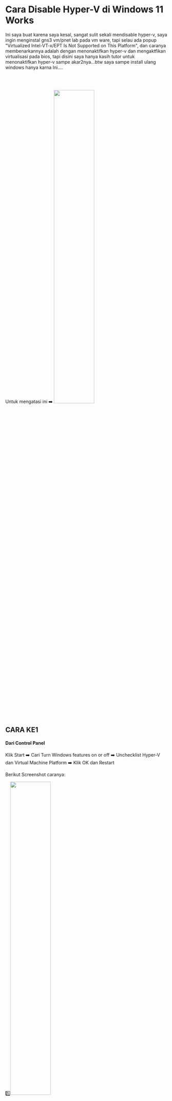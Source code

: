 # Cara Disable Hyper-V di Windows 11 Works

Ini saya buat karena saya kesal, sangat sulit sekali mendisable hyper-v, saya ingin menginstal gns3 vm/pnet lab pada vm ware, tapi selau ada popup "Virtualized Intel-VT-x/EPT Is Not Supported on This Platform", dan caranya membenarkannya adalah dengan menonaktifkan hyper-v dan mengaktfikan virtualisasi pada bios, tapi disini saya hanya kasih tutor untuk menonaktifkan hyper-v sampe akar2nya...btw saya sampe install ulang windows hanya karna Ini....

<br>

<br>

Untuk mengatasi ini ➡️ <img src="/Disable Hyper-V Windows 11/screenshot/ini.png" style="width: 50%; height: 50%;">
<br>
## CARA KE1
#### Dari Control Panel

Klik Start ➡️ Cari Turn Windows features on or off ➡️ Unchecklist Hyper-V dan Virtual Machine Platform ➡️ Klik OK dan Restart

Berikut Screenshot caranya:

</p>1️⃣<img src="/Disable Hyper-V Windows 11/screenshot/ss1.png" style="width: 50%; height: 50%;">

</p>2️⃣<img src="/Disable Hyper-V Windows 11/screenshot/ss2.png" style="width: 50%; height: 50%;">

##### NOTE: kalo masih gag bisa lanjut ke cara ke2 dan seterusnya...


## CARA KE2
#### Dengan CMD

Buka CMD jalankan dengan run as administrator ➡️ Ketik Command ini ⬇️ dan Restart
```bash
bcdedit /set hypervisorlaunchtype off
```
Berikut Screenshot caranya:

</p>1️⃣<img src="/Disable Hyper-V Windows 11/screenshot/ss3.png" style="width: 50%; height: 50%;">

</p>2️⃣<img src="/Disable Hyper-V Windows 11/screenshot/ss4.png" style="width: 50%; height: 50%;">


## CARA KE3
#### Dengan PowerShell

Buka PowerShell jalankan dengan run as administrator ➡️ Ketik Command ini ⬇️ dan Restart
```bash
Disable-WindowsOptionalFeature -Online -FeatureName Microsoft-Hyper-V-Hypervisor
```
Berikut Screenshot caranya:

</p>1️⃣<img src="/Disable Hyper-V Windows 11/screenshot/ss5.png" style="width: 50%; height: 50%;">

</p>2️⃣<img src="/Disable Hyper-V Windows 11/screenshot/ss6.png" style="width: 50%; height: 50%;">

<br>

<br>

Jika setelah Restart masih tidak bisa coba lagi dengan command ini dan kemudian Restart lagi...
```bash
dism /online /disable-feature /featurename:microsoft-hyper-v-all
```
Berikut Screenshot caranya:

1️⃣<img src="/Disable Hyper-V Windows 11/screenshot/ss7.png" style="width: 50%; height: 50%;">

<br>

<br>

Kalo masih gag bisa juga coba command ini dan Restart lagi... kalo masih gag bisa juga lanjut Cara ke4...
```bash
get-netadapter|where-object {$_.interfacedescription -like "*hyper-v*"}|Disable-NetAdapter
```
Berikut Screenshot caranya:

1️⃣<img src="/Disable Hyper-V Windows 11/screenshot/ss8.png" style="width: 50%; height: 50%;">

<br>

## CARA KE4
#### Dengan Edit Registry Editor/Regedit

Ini adalah cara yang paling ampuh disaya, setelah melakukan cara ini akhirnya hyper-v saya berhasil di disable...

1️⃣ Klik kanan tombol Start dan pilih Run.

2️⃣ Ketik regedit dan tekan Enter.
<img src="/Disable Hyper-V Windows 11/screenshot/ss9.png" style="width: 50%; height: 50%;">

3️⃣ Pada Search Bar cari ini dan tekan Enter.
```bash
Computer\HKEY_LOCAL_MACHINE\SYSTEM\CurrentControlSet\Control\DeviceGuard
```

4️⃣ Klik kanan pada layar, Klik new ➡️ DWORD (32-bit) Value dan beri nama EnableVirtualizationBasedSecurity .

5️⃣ Klik dua kali pada Nilai DWORD baru yang Anda buat, atur data nilainya ke 0, dan klik tombol OK.
<img src="/Disable Hyper-V Windows 11/screenshot/ss10.png" style="width: 50%; height: 50%;">

6️⃣ Selanjutnya klik Search Bar lagi cari ini dan tekan Enter.
```bash
Computer\HKEY_LOCAL_MACHINE\SYSTEM\CurrentControlSet\Control\Lsa
```
7️⃣ Buat Nilai DWORD baru dan beri nama LsaCfgFlags .

8️⃣ Anda dapat menonaktifkan Credential Guard dengan menetapkan nilai LsaCfgFlags ke 0.
<img src="/Disable Hyper-V Windows 11/screenshot/ss11.png" style="width: 50%; height: 50%;">

9️⃣ Trakhir klik Search Bar lagi cari ini dan tekan Enter.
```bash
Komputer\HKEY_LOCAL_MACHINE\SYSTEM\CurrentControlSet\Control\DeviceGuard\Skenario\HypervisorEnforcedCodeIntegrity
```
🔟 Ubah value data dari Enabled DWORD dari 1 menjadi 0 untuk disable memory isolation.
<img src="/Disable Hyper-V Windows 11/screenshot/ss12.png" style="width: 50%; height: 50%;">

Silahkan coba direstart lagi
